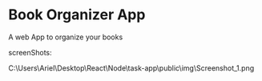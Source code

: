 # Book Organizer App

A web App to organize your books


screenShots: 

C:\Users\Ariel\Desktop\React\Node\task-app\public\img\Screenshot_1.png
